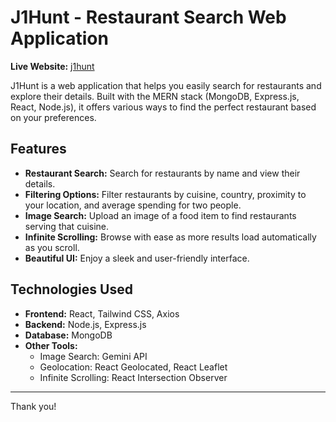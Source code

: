 # J1Hunt - Restaurant Search Web Application

**Live Website:** [j1hunt](https://j1hunt.vercel.app/)

J1Hunt is a web application that helps you easily search for restaurants and explore their details. Built with the MERN stack (MongoDB, Express.js, React, Node.js), it offers various ways to find the perfect restaurant based on your preferences.

## Features

-   **Restaurant Search:** Search for restaurants by name and view their details.
-   **Filtering Options:** Filter restaurants by cuisine, country, proximity to your location, and average spending for two people.
-   **Image Search:** Upload an image of a food item to find restaurants serving that cuisine.
-   **Infinite Scrolling:** Browse with ease as more results load automatically as you scroll.
-   **Beautiful UI:** Enjoy a sleek and user-friendly interface.

## Technologies Used

-   **Frontend:** React, Tailwind CSS, Axios
-   **Backend:** Node.js, Express.js
-   **Database:** MongoDB
-   **Other Tools:**
    -   Image Search: Gemini API
    -   Geolocation: React Geolocated, React Leaflet
    -   Infinite Scrolling: React Intersection Observer

---

Thank you!
